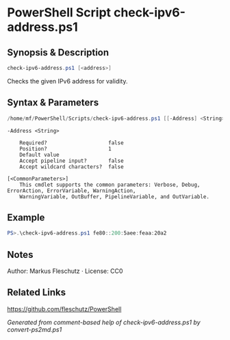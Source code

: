 # PowerShell Script check-ipv6-address.ps1

## Synopsis & Description
```powershell
check-ipv6-address.ps1 [<address>]
```

Checks the given IPv6 address for validity.

## Syntax & Parameters
```powershell
/home/mf/PowerShell/Scripts/check-ipv6-address.ps1 [[-Address] <String>] [<CommonParameters>]
```

```
-Address <String>
    
    Required?                    false
    Position?                    1
    Default value                
    Accept pipeline input?       false
    Accept wildcard characters?  false
```

```
[<CommonParameters>]
    This cmdlet supports the common parameters: Verbose, Debug, ErrorAction, ErrorVariable, WarningAction, 
    WarningVariable, OutBuffer, PipelineVariable, and OutVariable.
```

## Example
```powershell
PS>.\check-ipv6-address.ps1 fe80::200:5aee:feaa:20a2
```


## Notes
Author: Markus Fleschutz · License: CC0

## Related Links
https://github.com/fleschutz/PowerShell

*Generated from comment-based help of check-ipv6-address.ps1 by convert-ps2md.ps1*
